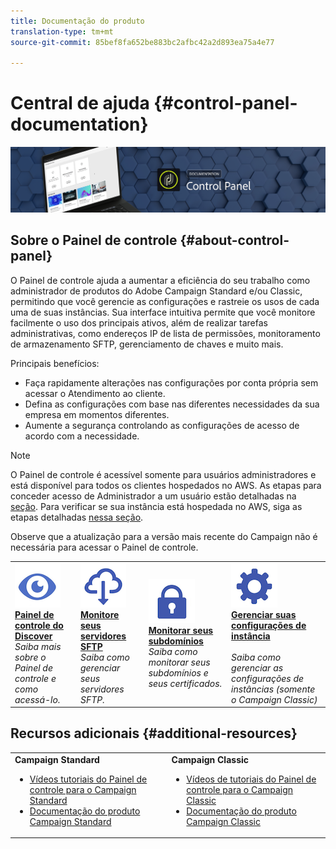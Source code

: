 ```yaml
---
title: Documentação do produto
translation-type: tm+mt
source-git-commit: 85bef8fa652be883bc2afbc42a2d893ea75a4e77

---
```



# Central de ajuda {#control-panel-documentation}

![](assets/do-not-localize/banner.png)

## Sobre o Painel de controle {#about-control-panel}

O Painel de controle ajuda a aumentar a eficiência do seu trabalho como administrador de produtos do Adobe Campaign Standard e/ou Classic, permitindo que você gerencie as configurações e rastreie os usos de cada uma de suas instâncias. Sua interface intuitiva permite que você monitore facilmente o uso dos principais ativos, além de realizar tarefas administrativas, como endereços IP de lista de permissões, monitoramento de armazenamento SFTP, gerenciamento de chaves e muito mais.

Principais benefícios:

* Faça rapidamente alterações nas configurações por conta própria sem acessar o Atendimento ao cliente.
* Defina as configurações com base nas diferentes necessidades da sua empresa em momentos diferentes.
* Aumente a segurança controlando as configurações de acesso de acordo com a necessidade.

>[!NOTE]
>O Painel de controle é acessível somente para usuários administradores e está disponível para todos os clientes hospedados no AWS. As etapas para conceder acesso de Administrador a um usuário estão detalhadas na [seção](discover/using/managing-permissions.md). Para verificar se sua instância está hospedada no AWS, siga as etapas detalhadas [nessa seção](faq.md).
>
>Observe que a atualização para a versão mais recente do Campaign não é necessária para acessar o Painel de controle.

<table>
<tr>
    <td>
        <a href="discover/using/accessing-control-panel.md"><img alt="condições" src="assets/do-not-localize/discover.png"/></a>
        <div><a href="discover/using/accessing-control-panel.md"><strong>Painel de controle do Discover</strong></a></div>
        <em>Saiba mais sobre o Painel de controle e como acessá-lo.</em>
    </td>
    <td>
        <a href="sftp/using/about-sftp-management.md"><img alt="condições" src="assets/do-not-localize/sftp.png"/></a>
        <div><a href="sftp/using/about-sftp-management.md"><strong>Monitore seus servidores SFTP</strong></a></div>
        <em>Saiba como gerenciar seus servidores SFTP.</em>
    </td>
    <td>
        <a href="subdomains-certificates/using/subdomains-branding.md"><img alt="condições" src="assets/do-not-localize/subdomains.png"/></a>
        <div><a href="subdomains-certificates/using/subdomains-branding.md"><strong>Monitorar seus subdomínios</strong></a></div>
        <em>Saiba como monitorar seus subdomínios e seus certificados.</em>
    </td>
    <td>
        <a href="instances-settings/using/ip-whitelisting-instance-access.md"><img alt="condições" src="assets/do-not-localize/instance_settings.png"/></a>
        <div><a href="instances-settings/using/ip-whitelisting-instance-access.md"><strong>Gerenciar suas configurações de instância</strong></a></div>
        <br/><em>Saiba como gerenciar as configurações de instâncias (somente o Campaign Classic)</em>
    </td>
</tr>
</table>

## Recursos adicionais {#additional-resources}

<table>
    <tr>
        <td><b>Campaign Standard</b><br/>
        <ul>
            <li><a href="https://docs.adobe.com/content/help/en/campaign-learn/campaign-standard-tutorials/administrating/control-panel/control-panel-overview.html">Vídeos tutoriais do Painel de controle para o Campaign Standard</a></li>
            <li><a href="https://docs.adobe.com/content/help/en/campaign-standard/using/campaign-standard-home.html">Documentação do produto Campaign Standard</a></li>
        </ul>
        </td>
        <td><b>Campaign Classic</b><br/>
        <ul>
            <li><a href="https://docs.adobe.com/content/help/en/campaign-learn/campaign-classic-tutorials/administrating/control-panel-acc/control-panel-overview.html">Vídeos de tutoriais do Painel de controle para o Campaign Classic</a></li>
            <li><a href="https://docs.adobe.com/content/help/en/campaign-classic/using/campaign-classic-home.html">Documentação do produto Campaign Classic</a></li>
        </ul>
        </td>
    </tr>
</table>

